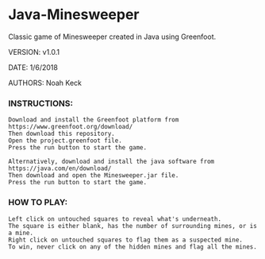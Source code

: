 # Java-Minesweeper
Classic game of Minesweeper created in Java using Greenfoot.

VERSION: v1.0.1

DATE: 1/6/2018

AUTHORS: Noah Keck

### INSTRUCTIONS:

    Download and install the Greenfoot platform from https://www.greenfoot.org/download/
    Then download this repository.
    Open the project.greenfoot file.
    Press the run button to start the game.
    
    Alternatively, download and install the java software from https://java.com/en/download/
    Then download and open the Minesweeper.jar file.
    Press the run button to start the game.

### HOW TO PLAY:

    Left click on untouched squares to reveal what's underneath. 
    The square is either blank, has the number of surrounding mines, or is a mine.
    Right click on untouched squares to flag them as a suspected mine.
    To win, never click on any of the hidden mines and flag all the mines.
